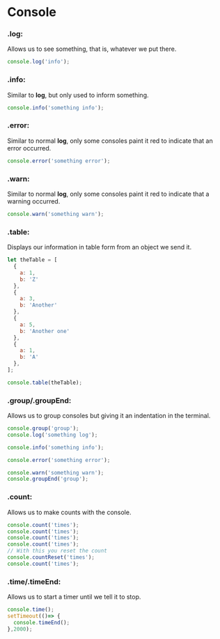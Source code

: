 # Console
### .log:
Allows us to see something, that is, whatever we put there.

```javascript
console.log('info');
```
### .info:
Similar to **log**, but only used to inform something.

```javascript
console.info('something info');
```

### .error:
Similar to normal **log**, only some consoles paint it red to indicate that an error occurred.

```javascript
console.error('something error');
```

### .warn:
Similar to normal **log**, only some consoles paint it red to indicate that a warning occurred.

```javascript
console.warn('something warn');
```

### .table:
Displays our information in table form from an object we send it.

```javascript
let theTable = [
  {
    a: 1,
    b: 'Z'
  },
  {
    a: 3,
    b: 'Another'
  },
  {
    a: 5,
    b: 'Another one'
  },
  {
    a: 1,
    b: 'A'
  },
];

console.table(theTable);
```

### .group/.groupEnd:
Allows us to group consoles but giving it an indentation in the terminal.

```javascript
console.group('group');
console.log('something log');

console.info('something info');

console.error('something error');

console.warn('something warn');
console.groupEnd('group');
```

### .count:
Allows us to make counts with the console.

```javascript
console.count('times');
console.count('times');
console.count('times');
console.count('times');
// With this you reset the count
console.countReset('times');
console.count('times');
```

### .time/.timeEnd:
Allows us to start a timer until we tell it to stop.

```javascript
console.time();
setTimeout(()=> {
  console.timeEnd();
},2000);
```